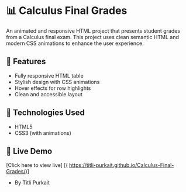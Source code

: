# 📊 Calculus Final Grades

An animated and responsive HTML project that presents student grades from a Calculus final exam. This project uses clean semantic HTML and modern CSS animations to enhance the user experience.

## 🌟 Features

- Fully responsive HTML table
- Stylish design with CSS animations
- Hover effects for row highlights
- Clean and accessible layout

## 🧠 Technologies Used

- HTML5
- CSS3 (with animations)

## 🔗 Live Demo

[Click here to view live] [( https://titli-purkait.github.io/Calculus-Final-Grades/)]

- By Titli Purkait
